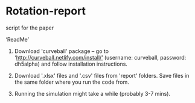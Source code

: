# Rotation-report
script for the paper

‘ReadMe’

1) Download 'curveball' package – go to ‘http://curveball.netlify.com/install/’ (username: curveball, password: dh5alpha) and follow installation instructions.

2) Download '.xlsx' files and '.csv' files from 'report' folders. Save files in the same folder where you run the code from.

3) Running the simulation might take a while (probably 3-7 mins).
